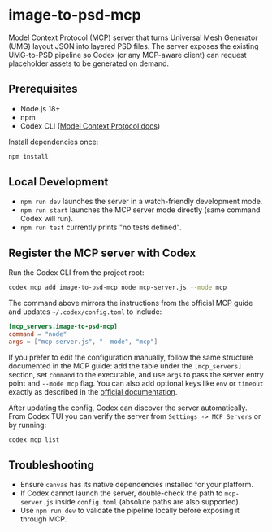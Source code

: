 # image-to-psd-mcp

Model Context Protocol (MCP) server that turns Universal Mesh Generator (UMG) layout JSON into layered PSD files. The server exposes the existing UMG-to-PSD pipeline so Codex (or any MCP-aware client) can request placeholder assets to be generated on demand.

## Prerequisites
- Node.js 18+
- npm
- Codex CLI ([Model Context Protocol docs](https://developers.openai.com/codex/mcp/))

Install dependencies once:

```bash
npm install
```

## Local Development
- `npm run dev` launches the server in a watch-friendly development mode.
- `npm run start` launches the MCP server mode directly (same command Codex will run).
- `npm run test` currently prints "no tests defined".

## Register the MCP server with Codex
Run the Codex CLI from the project root:

```bash
codex mcp add image-to-psd-mcp node mcp-server.js --mode mcp
```

The command above mirrors the instructions from the official MCP guide and updates `~/.codex/config.toml` to include:

```toml
[mcp_servers.image-to-psd-mcp]
command = "node"
args = ["mcp-server.js", "--mode", "mcp"]
```

If you prefer to edit the configuration manually, follow the same structure documented in the MCP guide: add the table under the `[mcp_servers]` section, set `command` to the executable, and use `args` to pass the server entry point and `--mode mcp` flag. You can also add optional keys like `env` or `timeout` exactly as described in the [official documentation](https://developers.openai.com/codex/mcp/).

After updating the config, Codex can discover the server automatically. From Codex TUI you can verify the server from `Settings -> MCP Servers` or by running:

```bash
codex mcp list
```

## Troubleshooting
- Ensure `canvas` has its native dependencies installed for your platform.
- If Codex cannot launch the server, double-check the path to `mcp-server.js` inside `config.toml` (absolute paths are also supported).
- Use `npm run dev` to validate the pipeline locally before exposing it through MCP.
